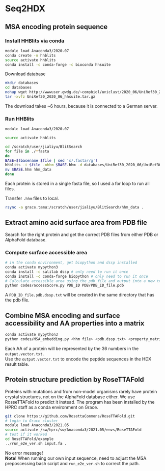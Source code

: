 # Seq2HDX

## MSA encoding protein sequence
### Install HHBlits via conda
```bash
module load Anaconda3/2020.07
conda create -n hhblits
source activate hhblits
conda install -c conda-forge -c bioconda hhsuite
```
Download database
```bash
mkdir databases
cd databases
nohup wget http://wwwuser.gwdg.de/~compbiol/uniclust/2020_06/UniRef30_2020_06_hhsuite.tar.gz &
tar -xvfz UniRef30_2020_06_hhsuite.tar.gz
```
The download takes ~6 hours, because it is connected to a German server.

### Run HHBlits
```bash
module load Anaconda3/2020.07

source activate hhblits

cd /scratch/user/jialiyu/BlitSearch
for file in ./*fasta
do
BASE=$(basename $file | sed 's/.fasta//g')
hhblits -i $file -ohhm $BASE.hhm -d databases/UniRef30_2020_06/UniRef30_2020_06
mv $BASE.hhm hhm_data
done
```
Each protein is stored in a single fasta file, so I used a for loop to run all files.

Transfer `.hhm` files to local.
```bash
rsync -a grace.tamu:/scratch/user/jialiyu/BlitSearch/hhm_data .
```

## Extract amino acid surface area from PDB file
Search for the right protein and get the correct PDB files from either PDB or AlphaFold database.
### Compute surface accessible area
```bash
# in the conda environment, get biopython and dssp installed
conda activate mypython3
conda install -c salilab dssp # only need to run it once
conda install -c conda-forge biopython # only need to run it once
# Calculate accessible area using the pdb file and output into a new txt file
python codes/accessScore.py PDB_ID PDB/PDB_ID_file.pdb
```
A `PDB_ID_file.pdb.dssp.txt` will be created in the same directory that has the pdb file.

## Combine MSA encoding and surface accessibility and AA properties into a matrix
```bash
conda activate mypython3
python codes/MSA_embedding.py <hhm file> <pdb.dssp.txt> <property_matrix.csv> <output.vector.txt>
```
Each AA of a protein will be represented by the 36 numbers in the `output.vector.txt`.           
Use the `output.vector.txt` to encode the peptide sequences in the HDX result table.

## Protein structure prediction by RoseTTAFold
Proteins with mutations and from non-model organisms rarely have protein crystal structures, not on the AlphaFold database either. We use RosseTTAFold to predict it instead. The program has been installed by the HPRC staff as a conda environment on Grace. 
```bash
git clone https://github.com/RosettaCommons/RoseTTAFold.git
# login to Grace cluster
module load Anaconda3/2021.05
source activate /sw/hprc/sw/Anaconda3/2021.05/envs/RoseTTAFold
# test if it worked
cd RoseTTAFold/example
../run_e2e_ver.sh input.fa .
```
No error message!        
**Note!** When running our own input sequence, need to adjust the MSA preposcessing bash script and `run_e2e_ver.sh` to correct the path.
